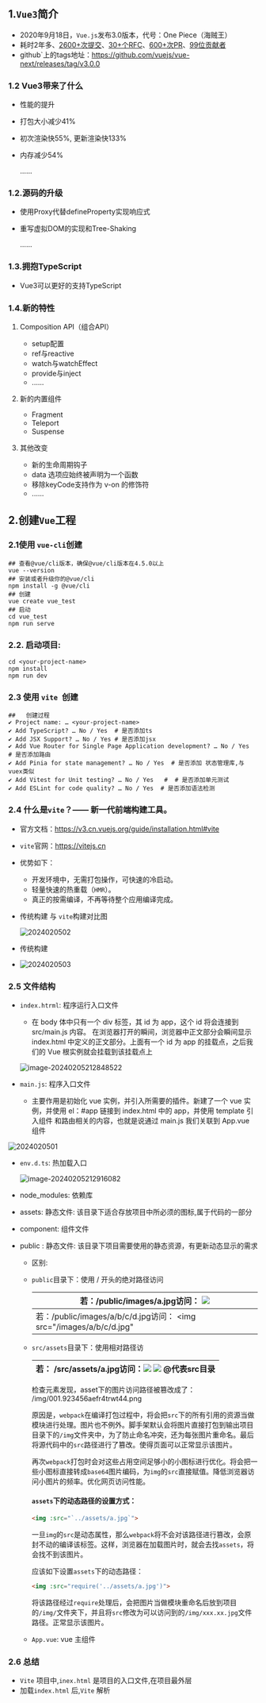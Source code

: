 ## 1.`Vue3`简介

- 2020年9月18日，`Vue.js`发布3.0版本，代号：One Piece（海贼王）
- 耗时2年多、[2600+次提交](https://github.com/vuejs/vue-next/graphs/commit-activity)、[30+个RFC](https://github.com/vuejs/rfcs/tree/master/active-rfcs)、[600+次PR](https://github.com/vuejs/vue-next/pulls?q=is%3Apr+is%3Amerged+-author%3Aapp%2Fdependabot-preview+)、[99位贡献者](https://github.com/vuejs/vue-next/graphs/contributors) 
- github`上的tags地址：https://github.com/vuejs/vue-next/releases/tag/v3.0.0

### 1.2 Vue3带来了什么

- 性能的提升

- 打包大小减少41%

- 初次渲染快55%, 更新渲染快133%

- 内存减少54%

  ......

### 1.2.源码的升级

- 使用Proxy代替defineProperty实现响应式

- 重写虚拟DOM的实现和Tree-Shaking

  ......

### 1.3.拥抱TypeScript

- Vue3可以更好的支持TypeScript

### 1.4.新的特性

1. Composition API（组合API）

   - setup配置
   - ref与reactive
   - watch与watchEffect
   - provide与inject
   - ......
2. 新的内置组件
   - Fragment 
   - Teleport
   - Suspense
3. 其他改变

   - 新的生命周期钩子
   - data 选项应始终被声明为一个函数
   - 移除keyCode支持作为 v-on 的修饰符
   - ......

## 2.创建`Vue`工程

###    2.1使用 `vue-cli`创建

```shell
## 查看@vue/cli版本，确保@vue/cli版本在4.5.0以上
vue --version
## 安装或者升级你的@vue/cli
npm install -g @vue/cli
## 创建
vue create vue_test
## 启动
cd vue_test
npm run serve
```

### 2.2. 启动项目:

   ```shell
   cd <your-project-name>
   npm install
   npm run dev
   ```

   ### 2.3  使用 `vite `创建

```shell
##   创建过程
✔ Project name: … <your-project-name>
✔ Add TypeScript? … No / Yes  # 是否添加ts
✔ Add JSX Support? … No / Yes # 是否添加jsx
✔ Add Vue Router for Single Page Application development? … No / Yes  # 是否添加路由
✔ Add Pinia for state management? … No / Yes  # 是否添加 状态管理库,与vuex类似
✔ Add Vitest for Unit testing? … No / Yes   #  # 是否添加单元测试
✔ Add ESLint for code quality? … No / Yes  # 是否添加语法检测
```

###  2.4  什么是`vite`？—— 新一代前端构建工具。

- 官方文档：https://v3.cn.vuejs.org/guide/installation.html#vite

- `vite`官网：https://vitejs.cn

- 优势如下：

  - 开发环境中，无需打包操作，可快速的冷启动。
  - 轻量快速的热重载（`HMR`）。
  - 真正的按需编译，不再等待整个应用编译完成。

- 传统构建 与 `vite`构建对比图

  ![2024020502](./images\2024020502.png)

- 传统构建
- ![2024020503](./images\2024020503.png)

###  2.5  文件结构 

- `index.htrml`: 程序运行入口文件

  - 在 body 体中只有一个 div 标签，其 id 为 app，这个 id 将会连接到 src/main.js 内容。
    在浏览器打开的瞬间，浏览器中正文部分会瞬间显示 index.html 中定义的正文部分。上面有一个 id 为 app 的挂载点，之后我们的 Vue 根实例就会挂载到该挂载点上

  ![image-20240205212848522](./images/2024020505.png)

- `main.js`:    程序入口文件

  -  主要作用是初始化 vue 实例，并引入所需要的插件。新建了一个 vue 实例，并使用 el：#app 链接到 index.html 中的 app，并使用 template 引入组件    和路由相关的内容，也就是说通过 main.js 我们关联到 App.vue 组件

 ![2024020501](.\images\2024020501.png)

- `env.d.ts`: 热加载入口

  ![image-20240205212916082](.\images\2024020506.png)

 - node_modules: 依赖库

 - assets:  静态文件: 该目录下适合存放项目中所必须的图标,属于代码的一部分

 - component: 组件文件

 - public :  静态文件: 该目录下项目需要使用的静态资源，有更新动态显示的需求

   -  区别:

     - `public`目录下：使用 / 开头的绝对路径访问

       | 若：/public/images/a.jpg访问： <img src="/images/a.jpg">     |
       | ------------------------------------------------------------ |
       | 若：/public/images/a/b/c/d.jpg访问： <img src="/images/a/b/c/d.jpg" |
     - `src/assets`目录下：使用相对路径访
     
       | 若： /src/assets/a.jpg访问：<img src="../assets/a.jpg">         <img src="@/assets/a.jpg">  @代表src目录 |
       | ------------------------------------------------------------ |
     
       检查元素发现，asset下的图片访问路径被篡改成了： /img/001.923456aefr4trwt44.png
     
       原因是，`webpack`在编译打包过程中，将会把`src`下的所有引用的资源当做模块进行处理。图片也不例外。脚手架默认会将图片直接打包到输出项目目录下的`/img`文件夹中，为了防止命名冲突，还为每张图片重命名。最后将源代码中的`src`路径进行了篡改。使得页面可以正常显示该图片。
     
       再次`webpack`打包时会对这些占用空间足够小的小图标进行优化。将会把一些小图标直接转成`base64`图片编码，为`img`的`src`直接赋值。降低浏览器访问小图片的频率。优化网页访问性能。
     
       #### `assets`下的动态路径的设置方式：
     
       ```html
       <img :src="`../assets/a.jpg`">
       ```
     
       一旦`img`的`src`是动态属性，那么`webpack`将不会对该路径进行篡改，会原封不动的编译该标签。这样，浏览器在加载图片时，就会去找`assets`，将会找不到该图片。
     
       应该如下设置`assets`下的动态路径：
     
       ```html
       <img :src="require('../assets/a.jpg')">
       ```
     
       将该路径经过`require`处理后，会把图片当做模块重命名后放到项目的`/img/`文件夹下，并且将`src`修改为可以访问到的`/img/xxx.xx.jpg`文件路径。正常显示该图片。
     
     - `App.vue`: vue 主组件
     
   
### 2.6  总结 

- `Vite` 项目中,`inex.html`  是项目的入口文件,在项目最外层
- 加载`index.html`  后,`Vite` 解析<script type= "module" src="xxxx"> 指向`JavScript`
- `Vue3`中是通过`createApp` 函数创建一个应用实例



## 3. Vue3 核心语法

### 3.1  Options Api 的弊端 和  Composition Api 的优势

- `Options`类型的`API`,数据、方法、计算属性,是分散在: `data` 、`methods`、`computed`中的,若想新增或者修改一个需求,就需要分别修改:`data` 、`methods`、`computed`,不便于维护和复用

<div style="width:600px;height:370px;overflow:hidden;float:left">
    <img src="https://p3-juejin.byteimg.com/tos-cn-i-k3u1fbpfcp/f84e4e2c02424d9a99862ade0a2e4114~tplv-k3u1fbpfcp-watermark.image" style="width:600px;float:left" />
</div>
<div style="width:300px;height:370px;overflow:hidden;float:left">
    <img src="https://p9-juejin.byteimg.com/tos-cn-i-k3u1fbpfcp/e5ac7e20d1784887a826f6360768a368~tplv-k3u1fbpfcp-watermark.image" style="zoom:50%;width:560px;left" /> 
</div>



















-  Composition Api 的优势

​     可以用函数的方式,更加优雅的组织代码,让相关功能的代码更加有序的组织在一起

<div style="width:500px;height:340px;overflow:hidden;float:left">
    <img src="https://p3-juejin.byteimg.com/tos-cn-i-k3u1fbpfcp/bc0be8211fc54b6c941c036791ba4efe~tplv-k3u1fbpfcp-watermark.image"style="height:360px"/>
</div>
<div style="width:430px;height:340px;overflow:hidden;float:left">
    <img src="https://p9-juejin.byteimg.com/tos-cn-i-k3u1fbpfcp/6cc55165c0e34069a75fe36f8712eb80~tplv-k3u1fbpfcp-watermark.image"style="height:360px"/>
</div>

















### 3.2 拉开序幕的setup

- 理解：Vue3.0中一个新的配置项，值为一个函数。

- setup是所有<strong style="color:#DD5145">Composition API（组合API）</strong><i style="color:gray;font-weight:bold">“ 表演的舞台 ”</i>。

- 组件中所用到的：数据、方法等等，均要配置在setup中。

- setup函数的两种返回值：若返回一个对象，则对象中的属性、方法, 在模板中均可以直接使用。（重点关注！）

-  <span style="color:#aad">若返回一个渲染函数：则可以自定义渲染内容。（了解）</span> 

  - 注意点：

    - 尽量不要与Vue2.x配置混用

    - Vue2.x配置（data、methos、computed...）中<strong style="color:#DD5145">可以访问到</strong>setup中的属性、方法。
    - 但在setup中<strong style="color:#DD5145">不能访问到</strong>Vue2.x配置（data、methos、computed...）。
    - 如果有重名, setup优先。

    - setup不能是一个async函数，因为返回值不再是return的对象, 而是promise, 模板看不到return对象中的属性。（后期也可以返回一个Promise实例，但需要Suspense和异步组件的配合）

### 3.3  代码

-  vue3 常规方式

```vue
<template>
    <div class="perion">
        <h2>姓名: {{ name }}</h2>
        <h2>年龄: {{ age }} </h2>
        <h2>电话: {{ tel }}</h2>
        <button @click="changeName">点击名称</button>
        <button @click="showAge">点击年龄</button>
        <button @click="showTel">点击电话</button>
    </div>
</template>


<!--  声明使用ts -->
<script lang="ts">
export default {
    name: 'Persion',
    setup() { 
        /// setup中 this  是undefined,vue3 中已经弱化this了
          // console.log(this);
        //  不是响应式  变量
        let name =  "'张三'"
        let age =  '18'
        let tel = '1348390247297490'


        // 这种修改方式页面无反应,值修改
        function changeName() {
            name = 'zs'
            console.log(name);
        }
         function showAge() {
            tel = '121'
            console.log(tel);
        }
        function showTel() {
            tel = '121'
            console.log(tel);
        }
        //  将数据返回,模版才能应用
        return {name,age,tel, changeName, showAge, showTel }
        //  return ()=> '箭头函数'
    },
   
}
</script>
  
<!--   设置样式 -->
<style>
.perion {
    background-color: #ddd;
    box-shadow: 0 0 10px;
    border-radius: 10px;
    padding: 20px;
}
</style>
```
- 使用语法糖

```js
  <template>
      <div class="perion">
          <h2>姓名: {{ name }}</h2>
          <h2>年龄: {{ age }} </h2>
          <h2>电话: {{ tel }}</h2>
          <button @click="changeName">点击名称</button>
          <button @click="showAge">点击年龄</button>
          <button @click="showTel">点击电话</button>
      </div>
  </template>
  
  
  <!--  声明使用ts -->
  <script lang="ts">
  export default { 
      name: 'Persion'
  }
  </script>
  
  <script lang="ts" setup >
       let name = "'张三'"
       let age = '18'
       let tel = '1348390247297490'
         // 这种修改方式页面无反应,值修改
  function changeName() {
      name = 'zs'
      console.log(name);
  }
  function showAge() {
      tel = '121'
      console.log(tel);
  }
  function showTel() {
      tel = '121'
      console.log(tel);
  }
  
  </script>
    
  <!--   设置样式 -->
  <style>
  .perion {
      background-color: #ddd;
      box-shadow: 0 0 10px;
      border-radius: 10px;
      padding: 20px;
  }
  </style>
```

  扩展:  上述代码.还需要有一个不写`setUp`的`script`标签,去指定组件名字,比较麻烦,我们可以借助`vite`中的插件简化

   1. `npm i  vite-plugin-vue-setup-extend   -D`

   2. `vue.config.ts`

      ```js
      import  VueSetUpExtend from 'vite-plugin-vue-setup-extend'
      
      export default defineConfig({
        plugins: [
          [VueSetUpExtend()]
        ]
      })
      ```

​    ![image-20240206163518123](.\images\2024020601.png)

 3. 数据属性与分析

    ![image-20240206165023723](.\images\2024020602.png)



###  3.2.ref函数

- 作用: 定义一个响应式的数据

- 语法: ```const xxx = ref(initValue)``` 

  - 创建一个包含响应式数据的<strong style="color:#DD5145">引用对象（reference对象，简称ref对象）</strong>。
  - JS中操作数据： ```xxx.value```
  - 模板中读取数据: 不需要.value，直接：```<div>{{xxx}}</div>```

  ​       ![image-20240206170507419](.\images\2024020603.png)



- 备注：

  - 接收的数据可以是：基本类型、也可以是对象类型。
  - 基本类型的数据：响应式依然是靠``Object.defineProperty()``的```get```与```set```完成的。
  - 对象类型的数据：内部 <i style="color:gray;font-weight:bold">“ 求助 ”</i> 了Vue3.0中的一个新函数—— ```reactive```函数。

  ​       ![image-20240206170538353](./images\2024020604.png)

### 3.3.reactive函数

- 作用: 定义一个<strong style="color:#DD5145">对象类型</strong>的响应式数据（基本类型不要用它，要用```ref```函数）
- 语法：```const 代理对象= reactive(源对象)```接收一个对象（或数组），返回一个<strong style="color:#DD5145">代理对象（Proxy的实例对象，简称proxy对象）</strong>
- reactive定义的响应式数据是“深层次的”。
- 内部基于 ES6 的 Proxy 实现，通过代理对象操作源对象内部数据进行操作。

### 3.4.Vue3.0中的响应式原理

- vue2.x的响应式

- 实现原理：

  - 对象类型：通过```Object.defineProperty()```对属性的读取、修改进行拦截（数据劫持）。

  - 数组类型：通过重写更新数组的一系列方法来实现拦截。（对数组的变更方法进行了包裹）。

    ```js
    Object.defineProperty(data, 'count', {
        get () {}, 
        set () {}
    })
    ```

- 存在问题：

  - 新增属性、删除属性, 界面不会更新。
  - 直接通过下标修改数组, 界面不会自动更新。

### 3.5.Vue3.0的响应式

- 实现原理: 

  - 通过Proxy（代理）:  拦截对象中任意属性的变化, 包括：属性值的读写、属性的添加、属性的删除等。

  - 通过Reflect（反射）:  对源对象的属性进行操作。

  - MDN文档中描述的Proxy与Reflect：

    - Proxy：https://developer.mozilla.org/zh-CN/docs/Web/JavaScript/Reference/Global_Objects/Proxy

    - Reflect：https://developer.mozilla.org/zh-CN/docs/Web/JavaScript/Reference/Global_Objects/Reflect

      ```js
      new Proxy(data, {
      	// 拦截读取属性值
          get (target, prop) {
          	return Reflect.get(target, prop)
          },
          // 拦截设置属性值或添加新属性
          set (target, prop, value) {
          	return Reflect.set(target, prop, value)
          },
          // 拦截删除属性
          deleteProperty (target, prop) {
          	return Reflect.deleteProperty(target, prop)
          }
      })
      
      proxy.name = 'tom'   
      ```

### 3.6.reactive对比ref

-  从定义数据角度对比：
   -  ref用来定义：<strong style="color:#DD5145">基本类型数据</strong>。
   -  reactive用来定义：<strong style="color:#DD5145">对象（或数组）类型数据</strong>。
   -  备注：ref也可以用来定义<strong style="color:#DD5145">对象（或数组）类型数据</strong>, 它内部会自动通过```reactive```转为<strong style="color:#DD5145">代理对象</strong>。
   -  ref 底层实现: reactive
-  从原理角度对比：
   -  ref通过``Object.defineProperty()``的```get```与```set```来实现响应式（数据劫持）。
   -  reactive通过使用<strong style="color:#DD5145">Proxy</strong>来实现响应式（数据劫持）, 并通过<strong style="color:#DD5145">Reflect</strong>操作<strong style="color:orange">源对象</strong>内部的数据。
-  从使用角度对比：
   -  ref定义的数据：操作数据<strong style="color:#DD5145">需要</strong>```.value```，读取数据时模板中直接读取<strong style="color:#DD5145">不需要</strong>```.value```。
   -  reactive定义的数据：操作数据与读取数据：<strong style="color:#DD5145">均不需要</strong>```.value```。

### 3.7.setup的两个注意点

- setup执行的时机
  - 在beforeCreate之前执行一次，this是undefined。

- setup的参数
  - props：值为对象，包含：组件外部传递过来，且组件内部声明接收了的属性。
  - context：上下文对象
    - attrs: 值为对象，包含：组件外部传递过来，但没有在props配置中声明的属性, 相当于 ```this.$attrs```。
    - slots: 收到的插槽内容, 相当于 ```this.$slots```。
    - emit: 分发自定义事件的函数, 相当于 ```this.$emit```。

### 3.8. 区别

- `ref`创建的变量必须使用`.value`(可以使用`volar` 插件自动添加`.value`)

  ![image-20240206193521455](.\images\2024020605.png)

- `reactive` 重新分配一个新对象,会**失去**响应式(可以使用`Object.assign`)

   ![image-20240206194126301](.\images\2024020606.png)

### 3.9.使用原则

- 若需要一个基本类型的响应式数据 必须使用`ref`
- 若需要一个响应式对象,层级不深,`ref`,`reactive`都可以
- 若需要一个响应式对象,且层级较深,推荐使用`reactive`

### 3.10. toRefs 与 toRef 

- 作用：将一个响应式对象(```reactive```)中的每一个属性,转换为`ref`对象
- 备注:  `toRefs` 与 `toRef` 功能一致,但`toRefs`可以批量转换
- `toRef`语法：```const name = toRef(person,'name')```
- `toRefs`语法: ```const {name,age}= toRefs(person)```
- 应用:   要将响应式对象中的某个属性单独提供给外部使用时。


- 扩展：```toRefs``` 与```toRef```功能一致，但可以批量创建多个 ref 对象，语法：```toRefs(person)```

### 3.11. 计算属性与监视

 computed函数

- 与Vue2.x中computed配置功能一致

- 写法

  ```js
  import {computed} from 'vue'
  
  setup(){
      ...
  	//计算属性——简写 只读
      let fullName = computed(()=>{
          return person.firstName + '-' + person.lastName
      })
      //计算属性——完整  可读可写
      let fullName = computed({
          get(){
              return person.firstName + '-' + person.lastName
          },
          set(value){
              const nameArr = value.split('-')
              person.firstName = nameArr[0]
              person.lastName = nameArr[1]
          }
      })
  }
  ```

  注： 方法没有缓存,多次调用多次重新计算.计算属性有缓存,多次调用检测无数据变化则只计算一次

### 3.12.watch函数

- 与Vue2.x中watch配置功能一致

- 两个小“坑”：

  - 监视reactive定义的响应式数据时：oldValue无法正确获取、强制开启了深度监视（deep配置失效）。
  - 监视reactive定义的响应式数据中某个属性时：deep配置有效。

  ```js
  //情况一：监视ref定义的响应式数据
  watch(sum,(newValue,oldValue)=>{
  	console.log('sum变化了',newValue,oldValue)
  },{immediate:true})
  
  //情况二：监视多个ref定义的响应式数据
  watch([sum,msg],(newValue,oldValue)=>{
  	console.log('sum或msg变化了',newValue,oldValue)
  }) 
  
  /* 情况三：监视reactive定义的响应式数据
  			若watch监视的是reactive定义的响应式数据，则无法正确获得oldValue！！
  			若watch监视的是reactive定义的响应式数据，则强制开启了深度监视 
  */
  watch(person,(newValue,oldValue)=>{
  	console.log('person变化了',newValue,oldValue)
  },{immediate:true,deep:false}) //此处的deep配置不再奏效
  
  //情况四：监视reactive定义的响应式数据中的某个属性
  watch(()=>person.job,(newValue,oldValue)=>{
  	console.log('person的job变化了',newValue,oldValue)
  },{immediate:true,deep:true}) 
  
  //情况五：监视reactive定义的响应式数据中的某些属性
  watch([()=>person.job,()=>person.name],(newValue,oldValue)=>{
  	console.log('person的job变化了',newValue,oldValue)
  },{immediate:true,deep:true})
  
  //特殊情况
  watch(()=>person.job,(newValue,oldValue)=>{
      console.log('person的job变化了',newValue,oldValue)
  },{deep:true}) //此处由于监视的是reactive素定义的对象中的某个属性，所以deep配置有效
  ```
### 3.13.watchEffect函数

  - watch的套路是：既要指明监视的属性，也要指明监视的回调。

  - watchEffect的套路是：不用指明监视哪个属性，监视的回调中用到哪个属性，那就监视哪个属性。

  - watchEffect有点像computed：

    - 但computed注重的计算出来的值（回调函数的返回值），所以必须要写返回值。
    - 而watchEffect更注重的是过程（回调函数的函数体），所以不用写返回值。

  ```js
  //watchEffect所指定的回调中用到的数据只要发生变化，则直接重新执行回调。
  watchEffect(()=>{
      const x1 = sum.value
      const x2 = person.age
      console.log('watchEffect配置的回调执行了')
  })
  ```
### 3.14 .[生命周期](https://www.cnblogs.com/Yan3399/p/17587182.html)

<div style="border:1px solid black;width:520px;float:left;margin-right:20px;"><strong>vue2.x的生命周期</strong><img src="https://v2.cn.vuejs.org/images/lifecycle.png" alt="lifecycle_2" style="zoom:33%;width:2500px" /></div><div style="border:1px solid black;width:520px;height:1330px;float:left"><strong>vue3.0的生命周期</strong><img src="https://cn.vuejs.org/assets/lifecycle.DLmSwRQE.png" alt="lifecycle_2" style="zoom:33%;width:2500px" /></div>





































































Vue2.x中钩子对应关系如下：

- `beforeCreate`===>`setup()`
- `created`=======>`setup()`
- `beforeMount` ===>`onBeforeMount`
- `mounted`=======>`onMounted`
- `beforeUpdate`===>`onBeforeUpdate`
- `updated` =======>`onUpdated`
- `beforeUnmount` ==>`onBeforeUnmount`
- `unmounted` =====>`onUnmounted`

### 3.15.自定义hook函数

- 什么是hook？—— 本质是一个函数，把setup函数中使用的Composition API进行了封装。

- 类似于vue2.x中的mixin。

- 自定义hook的优势: 复用代码, 让setup中的逻辑更清楚易懂。

### 3.16.toRef

- 作用：创建一个 ref 对象，其value值指向另一个对象中的某个属性。
- 语法：```const name = toRef(person,'name')```
- 应用:   要将响应式对象中的某个属性单独提供给外部使用时。


- 扩展：```toRefs``` 与```toRef```功能一致，但可以批量创建多个 ref 对象，语法：```toRefs(person)

## 4.其它 Composition API

### 4.1.shallowReactive 与 shallowRef

- shallowReactive：只处理对象最外层属性的响应式（浅响应式）。
- shallowRef：只处理基本数据类型的响应式, 不进行对象的响应式处理。

- 什么时候使用?
  -  如果有一个对象数据，结构比较深, 但变化时只是外层属性变化 ===> shallowReactive。
  -  如果有一个对象数据，后续功能不会修改该对象中的属性，而是生新的对象来替换 ===> shallowRef。

### 4.2.readonly 与 shallowReadonly

- readonly: 让一个响应式数据变为只读的（深只读）。
- shallowReadonly：让一个响应式数据变为只读的（浅只读）。
- 应用场景: 不希望数据被修改时。

### 4.3.toRaw 与 markRaw

- toRaw：
  - 作用：将一个由```reactive```生成的<strong style="color:orange">响应式对象</strong>转为<strong style="color:orange">普通对象</strong>。
  - 使用场景：用于读取响应式对象对应的普通对象，对这个普通对象的所有操作，不会引起页面更新。
- markRaw：
  - 作用：标记一个对象，使其永远不会再成为响应式对象。
  - 应用场景:
    1. 有些值不应被设置为响应式的，例如复杂的第三方类库等。
    2. 当渲染具有不可变数据源的大列表时，跳过响应式转换可以提高性能。

### 4.4.customRef

- 作用：创建一个自定义的 ref，并对其依赖项跟踪和更新触发进行显式控制。

- 实现防抖效果：

```js
<template>
	<input type="text" v-model="keyword">
	<h3>{{keyword}}</h3>
</template>

<script>
	import {ref,customRef} from 'vue'
	export default {
		name:'Demo',
		setup(){
			// let keyword = ref('hello') //使用Vue准备好的内置ref
			//自定义一个myRef
			function myRef(value,delay){
				let timer
				//通过customRef去实现自定义
				return customRef((track,trigger)=>{
					return{
						get(){
							track() //告诉Vue这个value值是需要被“追踪”的
							return value
						},
						set(newValue){
							clearTimeout(timer)
							timer = setTimeout(()=>{
								value = newValue
								trigger() //告诉Vue去更新界面
							},delay)
						}
					}
				})
			}
			let keyword = myRef('hello',500) //使用程序员自定义的ref
			return {
				keyword
			}
		}
	}
</script>
```

### 4.5.provide 与 inject

<img src="https://vuejs.org/assets/prop-drilling.FyV2vFBP.png" style="width:300px" />

- 作用：实现<strong style="color:#DD5145">祖与后代组件间</strong>通信

- 套路：父组件有一个 `provide` 选项来提供数据，后代组件有一个 `inject` 选项来开始使用这些数据

- 具体写法：

  1. 祖组件中：

```js
setup(){
	......
    let car = reactive({name:'奔驰',price:'40万'})
    provide('car',car)
    ......
}
```

​             2.后代组件中：

```js
setup(props,context){
	......
    const car = inject('car')
    return {car}
	......
}
```

### 4.6.响应式数据的判断

- isRef: 检查一个值是否为一个 ref 对象
- isReactive: 检查一个对象是否是由 `reactive` 创建的响应式代理
- isReadonly: 检查一个对象是否是由 `readonly` 创建的只读代理
- isProxy: 检查一个对象是否是由 `reactive` 或者 `readonly` 方法创建的代理

## 5.新的组件

### 5.1.Fragment

- 在Vue2中: 组件必须有一个根标签
- 在Vue3中: 组件可以没有根标签, 内部会将多个标签包含在一个Fragment虚拟元素中
- 好处: 减少标签层级, 减小内存占用

### 5.2.Teleport

- 什么是Teleport？—— `Teleport` 是一种能够将我们的<strong style="color:#DD5145">组件html结构</strong>移动到指定位置的技术。

  ```vue
  <teleport to="移动位置">
  	<div v-if="isShow" class="mask">
  		<div class="dialog">
  			<h3>我是一个弹窗</h3>
  			<button @click="isShow = false">关闭弹窗</button>
  		</div>
  	</div>
  </teleport>
  ```

### 5.3.Suspense

- 等待异步组件时渲染一些额外内容，让应用有更好的用户体验

- 使用步骤：

  - 异步引入组件

    ```js
    import {defineAsyncComponent} from 'vue'
    const Child = defineAsyncComponent(()=>import('./components/Child.vue'))
    ```

  - 使用```Suspense```包裹组件，并配置好```default``` 与 ```fallback```

    ```vue
    <template>
    	<div class="app">
    		<h3>我是App组件</h3>
    		<Suspense>
    			<template v-slot:default>
    				<Child/>
    			</template>
    			<template v-slot:fallback>
    				<h3>加载中.....</h3>
    			</template>
    		</Suspense>
    	</div>
    </template>
    ```

## 6.其他

### 6.1.全局API的转移

- Vue 2.x 有许多全局 API 和配置。

  - 例如：注册全局组件、注册全局指令等。

    ```js
    //注册全局组件
    Vue.component('MyButton', {
      data: () => ({
        count: 0
      }),
      template: '<button @click="count++">Clicked {{ count }} times.</button>'
    })
    
    //注册全局指令
    Vue.directive('focus', {
      inserted: el => el.focus()
    }
    ```

- Vue3.0中对这些API做出了调整：

  - 将全局的API，即：```Vue.xxx```调整到应用实例（```app```）上

    | 2.x 全局 API（```Vue```） | 3.x 实例 API (`app`)                        |
    | ------------------------- | ------------------------------------------- |
    | Vue.config.xxxx           | app.config.xxxx                             |
    | Vue.config.productionTip  | <strong style="color:#DD5145">移除</strong> |
    | Vue.component             | app.component                               |
    | Vue.directive             | app.directive                               |
    | Vue.mixin                 | app.mixin                                   |
    | Vue.use                   | app.use                                     |
    | Vue.prototype             | app.config.globalProperties                 |

### 6.2.其他改变

- data选项应始终被声明为一个函数。

- 过度类名的更改：

  - Vue2.x写法

    ```css
    .v-enter,
    .v-leave-to {
      opacity: 0;
    }
    .v-leave,
    .v-enter-to {
      opacity: 1;
    }
    ```

  - Vue3.x写法

    ```css
    .v-enter-from,
    .v-leave-to {
      opacity: 0;
    }
    
    .v-leave-from,
    .v-enter-to {
      opacity: 1;
    }
    ```

- <strong style="color:#DD5145">移除</strong>keyCode作为 v-on 的修饰符，同时也不再支持```config.keyCodes```

- <strong style="color:#DD5145">移除</strong>```v-on.native```修饰符

  - 父组件中绑定事件

    ```vue
    <my-component
      v-on:close="handleComponentEvent"
      v-on:click="handleNativeClickEvent"
    />
    ```

  - 子组件中声明自定义事件

    ```vue
    <script>
      export default {
        emits: ['close']
      }
    </script>
    ```

- <strong style="color:#DD5145">移除</strong>过滤器（filter）

  > 过滤器虽然这看起来很方便，但它需要一个自定义语法，打破大括号内表达式是 “只是 JavaScript” 的假设，这不仅有学习成本，而且有实现成本！建议用方法调用或计算属性去替换过滤器。

- ......

##  7.问题

- `vite`无法启动项目,报以下错误
  
  - ![image-20240205204950367](.\images\2024020504.png)
  
  - 解决:  
  
    - node版本低,升级版本,因此想到node版本管理(`nvm`) 
  
    - `nvm` 使用说明(
  
      [摘录网上链接(`ctrl`+鼠标右键)]: nvm使用.md
  
      )
  
      
      

## 8.面试题 

- SetUp 与data、methos、computed 能不能同时存在,是什么执行顺序
  -  都可以同时存在
  - SetUp 不能访问到 data方法里面的 属性,data方法可以获取到SetUp方法属性 
